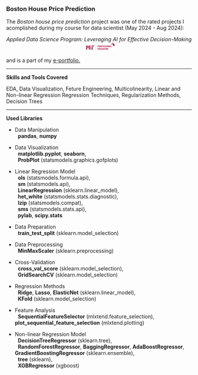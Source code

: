 
### **Boston House Price Prediction**

<p align='justyify'>
The <i>Boston house price prediction</i> project was one of the rated projects I acomplished during my course for data scientist (May 2024 - Aug 2024):  
</p>

<p align='center'>
<i>Applied Data Science Program: Leveraging AI for Effective Decision-Making</i>
&nbsp <img src="https://github.com/Gr3Fin/portfolio/blob/main/assets/images/mit-professional-education_s.png">
</p>

and is a part of my [e-portfolio.](https://olympus.mygreatlearning.com/eportfolio)

---
**Skills and Tools Covered**  

EDA, Data Visualization, Feture Engineering, Multicolinearity, Linear and Non-linear Regression Regression Techniques, Regularization Methods, Decision Trees 

---
**Used Libraries**  

- Data Manipulation  
&nbsp; **pandas**, **numpy**

- Data Visualization  
&nbsp; **matplotlib.pyplot**, **seaborn**,  
&nbsp; **ProbPlot** (statsmodels.graphics.gofplots) 

- Linear Regression Model  
&nbsp; **ols** (statsmodels.formula.api),  
&nbsp; **sm** (statsmodels.api),  
&nbsp; **LinearRegression** (sklearn.linear_model),  
&nbsp; **het_white** (statsmodels.stats.diagnostic),  
&nbsp; **lzip** (statsmodels.compat),  
&nbsp; **sms** (statsmodels.stats.api),  
&nbsp; **pylab**, **scipy.stats**

- Data Preparation  
&nbsp; **train_test_split** (sklearn.model_selection)

- Data Preprocessing  
&nbsp; **MinMaxScaler** (sklearn.preprocessing)

- Cross-Validation  
&nbsp; **cross_val_score** (sklearn.model_selection),  
&nbsp; **GridSearchCV** (sklearn.model_selection)

- Regression Methods  
&nbsp; **Ridge**, **Lasso**, **ElasticNet** (sklearn.linear_model),  
&nbsp; **KFold** (sklearn.model_selection)

- Feature Analysis  
&nbsp; **SequentialFeatureSelector** (mlxtend.feature_selection), 
&nbsp; **plot_sequential_feature_selection** (mlxtend.plotting)

- Non-linear Regression Model  
&nbsp; **DecisionTreeRegressor** (sklearn.tree),  
&nbsp; **RandomForestRegressor**, **BaggingRegressor**, **AdaBoostRegressor**, **GradientBoostingRegressor** (sklearn.ensemble),  
&nbsp; **tree** (sklearn),  
&nbsp; **XGBRegressor** (xgboost)
